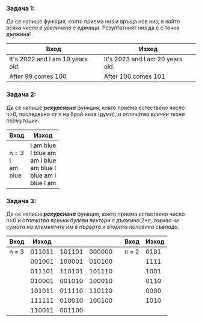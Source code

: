 ### Задача 1:
Да се напише функция, която приема низ и връща нов низ, в който *всяко число е увеличено с единица*. Резултатният низ да е с точна дължина!  

|Вход|Изход|
|--|--|
|It's 2022 and I am 19 years old.|It's 2023 and I am 20 years old.|
|After 99 comes 100|After 100 comes 101|

### Задача 2:
Да се напише ***рекурсивна*** функция, която приема естествено число n>0, последвано от n на брой низа (думи), и *отпечатва всички техни пермутации*.  

|Вход|Изход|
|--|--|
|n = 3 <div> I <div> am <div> blue|I am blue <div> I blue am <div> am I blue <div> am blue I <div> blue am I <div> blue I am|

### Задача 3:
Да се напише ***рекурсивна*** функция, която приема естествено число n>0 и *отпечатва всички булеви вектори с дължина 2\*n, такива че сумата на елементите им в първата и втората половина съвпада*.  

|Вход|Изход||||Вход|Изход|
|--|--|--|--|--|--|--|
|n = 3|011011|101101|000000||n = 2|0101|
||001001|100001|010100|||1111|
||011101|110101|101110|||1001|
||010001|001010|100010|||0110|
||101011|011110|110110|||0000|
||111111|010010|100100|||1010|
||110011|001100|||
